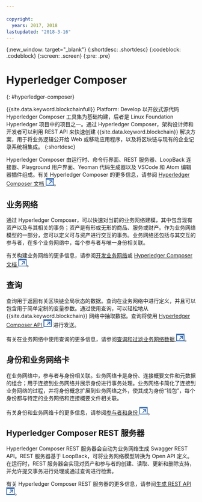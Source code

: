 ```yaml
---

copyright:
  years: 2017, 2018
lastupdated: "2018-3-16"
---
```


{:new_window: target="_blank"}
{:shortdesc: .shortdesc}
{:codeblock: .codeblock}
{:screen: .screen}
{:pre: .pre}


# Hyperledger Composer
{: #hyperledger-composer}

{{site.data.keyword.blockchainfull}} Platform: Develop 以开放式源代码 Hyperledger Composer 工具集为基础构建，后者是 Linux Foundation Hyperledger 项目中的项目之一。通过 Hyperledger Composer，架构设计师和开发者可以利用 REST API 来快速创建 {{site.data.keyword.blockchain}} 解决方案，用于将业务逻辑公开给 Web 或移动应用程序，以及将区块链与现有的企业记录系统相集成。
{:shortdesc}

Hyperledger Composer 由运行时、命令行界面、REST 服务器、LoopBack 连接器、Playground 用户界面、Yeoman 代码生成器以及 VSCode 和 Atom 编辑器插件组成。有关 Hyperledger Composer 的更多信息，请参阅 [Hyperledger Composer 文档 ![外部链接图标](../images/external_link.svg "外部链接图标")](https://hyperledger.github.io/composer/latest/introduction/introduction.html)。


## 业务网络

通过 Hyperledger Composer，可以快速对当前的业务网络建模，其中包含现有资产以及与其相关的事务；资产是有形或无形的商品、服务或财产。作为业务网络模型的一部分，您可以定义可与资产进行交互的事务。业务网络还包括与其交互的参与者，在多个业务网络中，每个参与者与唯一身份相关联。

有关构建业务网络的更多信息，请参阅[开发业务网络](./develop.html)或 [Hyperledger Composer 文档 ![外部链接图标](../images/external_link.svg "外部链接图标")](https://hyperledger.github.io/composer/latest/introduction/introduction.html)。

## 查询

查询用于返回有关区块链全局状态的数据。查询在业务网络中进行定义，并且可以包含用于简单定制的变量参数。通过使用查询，可以轻松地从 {{site.data.keyword.blockchain}} 网络中抽取数据。查询将使用 [Hyperledger Composer API ![外部链接图标](../images/external_link.svg "外部链接图标")](https://hyperledger.github.io/composer/latest/api/api-doc-index) 进行发送。

有关在业务网络中使用查询的更多信息，请参阅[查询和过滤业务网络数据 ![外部链接图标](../images/external_link.svg "外部链接图标")](https://hyperledger.github.io/composer/business-network/query)。

## 身份和业务网络卡

在业务网络中，参与者与身份相关联。业务网络卡是身份、连接概要文件和元数据的组合；用于连接到业务网络并展示身份进行事务处理。业务网络卡简化了连接到业务网络的过程，并将身份概念扩展到业务网络之外，使其成为身份“钱包”，每个身份都与特定的业务网络和连接概要文件相关联。

有关身份和业务网络卡的更多信息，请参阅[参与者和身份 ![外部链接图标](../images/external_link.svg "外部链接图标")](https://hyperledger.github.io/composer/managing/participantsandidentities)。

## Hyperledger Composer REST 服务器

Hyperledger Composer REST 服务器会自动为业务网络生成 Swagger REST API。REST 服务器基于 LoopBack，可将业务网络模型转换为 Open API 定义。在运行时，REST 服务器会实现对资产和参与者的创建、读取、更新和删除支持，并允许提交事务进行处理或通过查询进行检索。

有关 Hyperledger Composer REST 服务器的更多信息，请参阅[生成 REST API ![外部链接图标](../images/external_link.svg "外部链接图标")](https://hyperledger.github.io/composer/integrating/getting-started-rest-api)。
